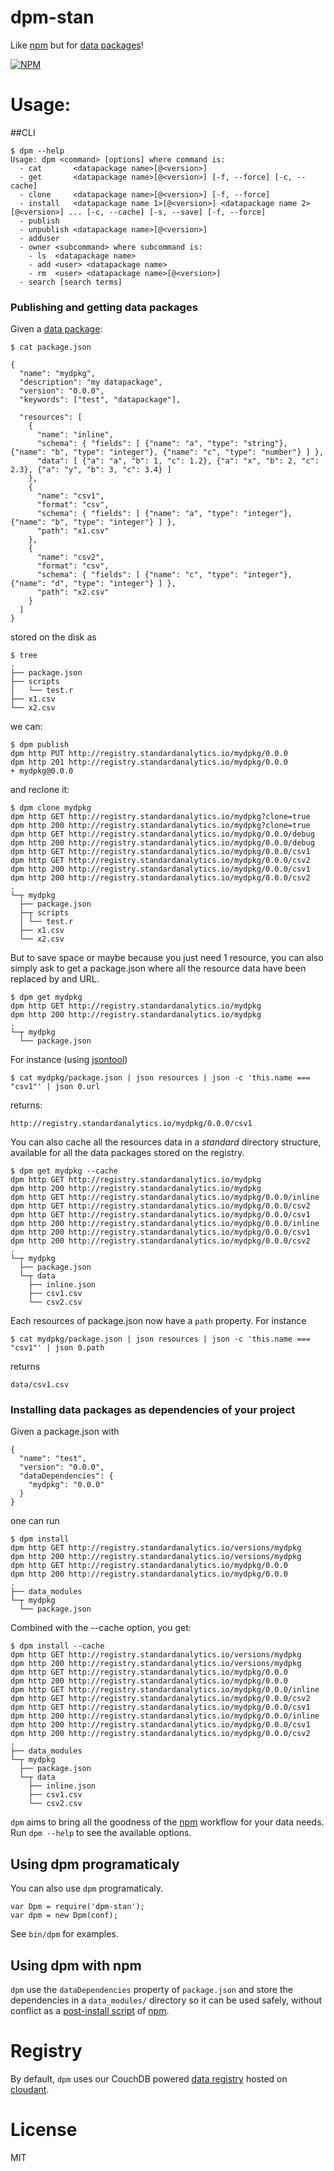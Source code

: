 dpm-stan
========

Like [npm](https://npmjs.org/) but for
[data packages](http://dataprotocols.org/data-packages/)!

[![NPM](https://nodei.co/npm/dpm-stan.png)](https://nodei.co/npm/dpm-stan/)


Usage:
======

##CLI

    $ dpm --help
    Usage: dpm <command> [options] where command is:
      - cat       <datapackage name>[@<version>]
      - get       <datapackage name>[@<version>] [-f, --force] [-c, --cache]
      - clone     <datapackage name>[@<version>] [-f, --force]
      - install   <datapackage name 1>[@<version>] <datapackage name 2>[@<version>] ... [-c, --cache] [-s, --save] [-f, --force]
      - publish
      - unpublish <datapackage name>[@<version>]
      - adduser
      - owner <subcommand> where subcommand is:
        - ls  <datapackage name>
        - add <user> <datapackage name>
        - rm  <user> <datapackage name>[@<version>]
      - search [search terms]


### Publishing and getting data packages

Given a [data package](http://dataprotocols.org/data-packages/):

    $ cat package.json
    
    {
      "name": "mydpkg",
      "description": "my datapackage",
      "version": "0.0.0",
      "keywords": ["test", "datapackage"],
    
      "resources": [
        {
          "name": "inline",
          "schema": { "fields": [ {"name": "a", "type": "string"}, {"name": "b", "type": "integer"}, {"name": "c", "type": "number"} ] },
          "data": [ {"a": "a", "b": 1, "c": 1.2}, {"a": "x", "b": 2, "c": 2.3}, {"a": "y", "b": 3, "c": 3.4} ]
        },
        {
          "name": "csv1",
          "format": "csv",
          "schema": { "fields": [ {"name": "a", "type": "integer"}, {"name": "b", "type": "integer"} ] },
          "path": "x1.csv"
        },
        {
          "name": "csv2",
          "format": "csv",
          "schema": { "fields": [ {"name": "c", "type": "integer"}, {"name": "d", "type": "integer"} ] },
          "path": "x2.csv"
        }
      ]
    }

stored on the disk as

    $ tree
    .
    ├── package.json
    ├── scripts
    │   └── test.r
    ├── x1.csv
    └── x2.csv

we can:

    $ dpm publish
    dpm http PUT http://registry.standardanalytics.io/mydpkg/0.0.0
    dpm http 201 http://registry.standardanalytics.io/mydpkg/0.0.0
    + mydpkg@0.0.0

and reclone it:

    $ dpm clone mydpkg
    dpm http GET http://registry.standardanalytics.io/mydpkg?clone=true
    dpm http 200 http://registry.standardanalytics.io/mydpkg?clone=true
    dpm http GET http://registry.standardanalytics.io/mydpkg/0.0.0/debug
    dpm http 200 http://registry.standardanalytics.io/mydpkg/0.0.0/debug
    dpm http GET http://registry.standardanalytics.io/mydpkg/0.0.0/csv1
    dpm http GET http://registry.standardanalytics.io/mydpkg/0.0.0/csv2
    dpm http 200 http://registry.standardanalytics.io/mydpkg/0.0.0/csv1
    dpm http 200 http://registry.standardanalytics.io/mydpkg/0.0.0/csv2
    .
    └─┬ mydpkg
      ├── package.json
      ├─┬ scripts
      │ └── test.r
      ├── x1.csv
      └── x2.csv

But to save space or maybe because you just need 1 resource, you can
also simply ask to get a package.json where all the resource data have
been replaced by and URL.

    $ dpm get mydpkg
    dpm http GET http://registry.standardanalytics.io/mydpkg
    dpm http 200 http://registry.standardanalytics.io/mydpkg
    .
    └─┬ mydpkg
      └── package.json

For instance (using [jsontool](https://npmjs.org/package/jsontool))

    $ cat mydpkg/package.json | json resources | json -c 'this.name === "csv1"' | json 0.url

returns:

    http://registry.standardanalytics.io/mydpkg/0.0.0/csv1


You can also cache all the resources data in a _standard_ directory
structure, available for all the data packages stored on the registry.

    $ dpm get mydpkg --cache
    dpm http GET http://registry.standardanalytics.io/mydpkg
    dpm http 200 http://registry.standardanalytics.io/mydpkg
    dpm http GET http://registry.standardanalytics.io/mydpkg/0.0.0/inline
    dpm http GET http://registry.standardanalytics.io/mydpkg/0.0.0/csv2
    dpm http GET http://registry.standardanalytics.io/mydpkg/0.0.0/csv1
    dpm http 200 http://registry.standardanalytics.io/mydpkg/0.0.0/inline
    dpm http 200 http://registry.standardanalytics.io/mydpkg/0.0.0/csv1
    dpm http 200 http://registry.standardanalytics.io/mydpkg/0.0.0/csv2
    .
    └─┬ mydpkg
      ├── package.json
      └─┬ data
        ├── inline.json
        ├── csv1.csv
        └── csv2.csv

Each resources of package.json now have a ```path``` property. For instance

    $ cat mydpkg/package.json | json resources | json -c 'this.name === "csv1"' | json 0.path

returns

    data/csv1.csv


### Installing data packages as dependencies of your project

Given a package.json with

    {
      "name": "test",
      "version": "0.0.0",
      "dataDependencies": {
        "mydpkg": "0.0.0"
      }
    }

one can run

    $ dpm install
    dpm http GET http://registry.standardanalytics.io/versions/mydpkg
    dpm http 200 http://registry.standardanalytics.io/versions/mydpkg
    dpm http GET http://registry.standardanalytics.io/mydpkg/0.0.0
    dpm http 200 http://registry.standardanalytics.io/mydpkg/0.0.0
    .
    ├── data_modules
    └─┬ mydpkg
      └── package.json

Combined with the --cache option, you get:

    $ dpm install --cache
    dpm http GET http://registry.standardanalytics.io/versions/mydpkg
    dpm http 200 http://registry.standardanalytics.io/versions/mydpkg
    dpm http GET http://registry.standardanalytics.io/mydpkg/0.0.0
    dpm http 200 http://registry.standardanalytics.io/mydpkg/0.0.0
    dpm http GET http://registry.standardanalytics.io/mydpkg/0.0.0/inline
    dpm http GET http://registry.standardanalytics.io/mydpkg/0.0.0/csv2
    dpm http GET http://registry.standardanalytics.io/mydpkg/0.0.0/csv1
    dpm http 200 http://registry.standardanalytics.io/mydpkg/0.0.0/inline
    dpm http 200 http://registry.standardanalytics.io/mydpkg/0.0.0/csv1
    dpm http 200 http://registry.standardanalytics.io/mydpkg/0.0.0/csv2
    .
    ├── data_modules
    └─┬ mydpkg
      ├── package.json
      └─┬ data
        ├── inline.json
        ├── csv1.csv
        └── csv2.csv


```dpm``` aims to bring all the goodness of the
[npm](https://npmjs.org/) workflow for your data needs. Run ```dpm
--help``` to see the available options.


## Using dpm programaticaly


You can also use ```dpm``` programaticaly.

    var Dpm = require('dpm-stan');
    var dpm = new Dpm(conf);

See ```bin/dpm``` for examples.


## Using dpm with npm


```dpm``` use the ```dataDependencies``` property of
```package.json``` and store the dependencies in a ```data_modules/```
directory so it can be used safely, without conflict as a
[post-install script](https://npmjs.org/doc/misc/npm-scripts.html) of
[npm](https://npmjs.org/).


Registry
========

By default, ```dpm``` uses our CouchDB powered
[data registry](https://github.com/standard-analytics/data-registry)
hosted on [cloudant](https://sballesteros.cloudant.com).

License
=======

MIT
